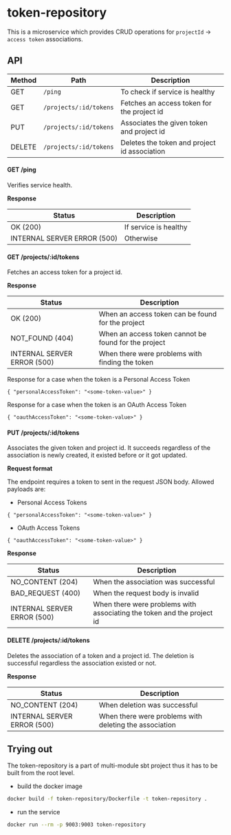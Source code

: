 # token-repository

This is a microservice which provides CRUD operations for `projectId` -> `access token` associations.

## API

| Method  | Path                               | Description                                  |
|---------|------------------------------------|----------------------------------------------|
|  GET    | ```/ping```                        | To check if service is healthy               |
|  GET    | ```/projects/:id/tokens```         | Fetches an access token for the project id   |
|  PUT    | ```/projects/:id/tokens```         | Associates the given token and project id    |
|  DELETE | ```/projects/:id/tokens```         | Deletes the token and project id association |

#### GET /ping

Verifies service health.

**Response**

| Status                     | Description             |
|----------------------------|-------------------------|
| OK (200)                   | If service is healthy   |
| INTERNAL SERVER ERROR (500)| Otherwise               |

#### GET /projects/:id/tokens

Fetches an access token for a project id.

**Response**

| Status                     | Description                                                                           |
|----------------------------|---------------------------------------------------------------------------------------|
| OK (200)                   | When an access token can be found for the project                                     |
| NOT_FOUND (404)            | When an access token cannot be found for the project                                  |
| INTERNAL SERVER ERROR (500)| When there were problems with finding the token                                       |

Response for a case when the token is a Personal Access Token
```
{ "personalAccessToken": "<some-token-value>" }
```

Response for a case when the token is an OAuth Access Token
```
{ "oauthAccessToken": "<some-token-value>" }
```

#### PUT /projects/:id/tokens

Associates the given token and project id. It succeeds regardless of the association is newly created, it existed before or it got updated. 

**Request format**

The endpoint requires a token to sent in the request JSON body. Allowed payloads are:

* Personal Access Tokens
```
{ "personalAccessToken": "<some-token-value>" }
```

* OAuth Access Tokens
```
{ "oauthAccessToken": "<some-token-value>" }
```

**Response**

| Status                     | Description                                                            |
|----------------------------|------------------------------------------------------------------------|
| NO_CONTENT (204)           | When the association was successful                                    |
| BAD_REQUEST (400)          | When the request body is invalid                                       |
| INTERNAL SERVER ERROR (500)| When there were problems with associating the token and the project id |

#### DELETE /projects/:id/tokens

Deletes the association of a token and a project id. The deletion is successful regardless the association existed or not.

**Response**

| Status                     | Description                                            |
|----------------------------|--------------------------------------------------------|
| NO_CONTENT (204)           | When deletion was successful                           |
| INTERNAL SERVER ERROR (500)| When there were problems with deleting the association |

## Trying out

The token-repository is a part of multi-module sbt project thus it has to be built from the root level.

- build the docker image

```bash
docker build -f token-repository/Dockerfile -t token-repository .
```

- run the service

```bash
docker run --rm -p 9003:9003 token-repository
```
